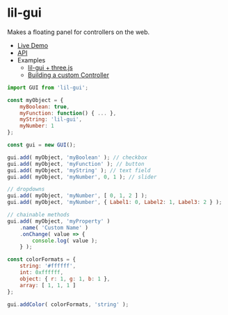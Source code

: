 # lil-gui

Makes a floating panel for controllers on the web.

- [Live Demo](https://georgealways.github.io/lil-gui/?demo=Basic)
- [API](https://georgealways.github.io/lil-gui/#api)
- Examples
	- [lil-gui + three.js](https://georgealways.github.io/lil-gui/examples/three)
	- [Building a custom Controller](https://georgealways.github.io/lil-gui/examples/customcontroller)

```js
import GUI from 'lil-gui';

const myObject = {
	myBoolean: true,
	myFunction: function() { ... },
	myString: 'lil-gui',
	myNumber: 1
};

const gui = new GUI();

gui.add( myObject, 'myBoolean' ); // checkbox
gui.add( myObject, 'myFunction' ); // button
gui.add( myObject, 'myString' ); // text field
gui.add( myObject, 'myNumber', 0, 1 ); // slider

// dropdowns
gui.add( myObject, 'myNumber', [ 0, 1, 2 ] );
gui.add( myObject, 'myNumber', { Label1: 0, Label2: 1, Label3: 2 } );

// chainable methods
gui.add( myObject, 'myProperty' )
	.name( 'Custom Name' )
	.onChange( value => {
		console.log( value );
	} );

const colorFormats = {
	string: '#ffffff',
	int: 0xffffff,
	object: { r: 1, g: 1, b: 1 },
	array: [ 1, 1, 1 ]
};

gui.addColor( colorFormats, 'string' );
```

